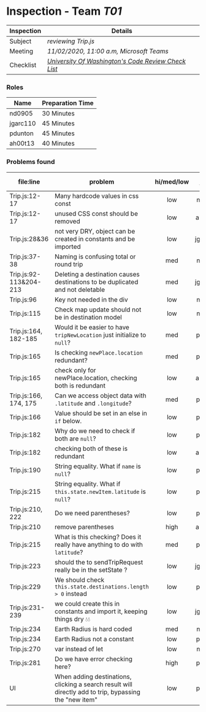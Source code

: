 # Inspection - Team *T01* 
 
| Inspection | Details |
| ----- | ----- |
| Subject | *reviewing Trip.js* |
| Meeting | *11/02/2020, 11:00 a.m, Microsoft Teams* |
| Checklist | *[University Of Washington's Code Review Check List](https://www.google.com/url?sa=t&rct=j&q=&esrc=s&source=web&cd=&ved=2ahUKEwilifury7TsAhXaGM0KHTllA_oQFjAGegQIARAC&url=https%3A%2F%2Fcourses.cs.washington.edu%2Fcourses%2Fcse403%2F12wi%2Fsections%2F12wi_code_review_checklist.pdf&usg=AOvVaw1FYJUky_S6za5HoAUkwXai)* |

### Roles

| Name | Preparation Time |
| ---- | ---- |
| nd0905 | 30 Minutes |
| jgarc110 | 45 Minutes |
| pdunton | 45 Minutes |
| ah00t13 | 40 Minutes |

### Problems found

| file:line | problem | hi/med/low | who found | github#  |
| --- | --- | :---: | :---: | --- |
| Trip.js:12-17 | Many hardcode values in css const  | low | nd0905 | |
| Trip.js:12-17 | unused CSS const should be removed | low | ah00t13 | |
| Trip.js:28&36| not very DRY, object can be created in constants and be imported| low | jgarc110| |
| Trip.js:37-38 | Naming is confusing total or round trip | med | nd0905 | |
| Trip.js:92-113&204-213| Deleting a destination causes destinations to be duplicated and not deletable| med|jgarc110| |
| Trip.js:96 | Key not needed in the div | low | nd0905 | |
| Trip.js:115 | Check map update should not be in destination model | low | nd0905| |
| Trip.js:164, 182-185 | Would it be easier to have `tripNewLocation` just initialize to `null`?  | med | pdunton | |
| Trip.js:165 | Is checking `newPlace.location` redundant? | med | pdunton | |
| Trip.js:165 | check only for newPlace.location, checking both is redundant | low | ah00t13 | |
| Trip.js:166, 174, 175 | Can we access object data with `.latitude` and `.longitude`?  | med | pdunton | |
| Trip.js:166 | Value should be set in an else in `if` below.  | low | pdunton | |
| Trip.js:182 | Why do we need to check if both are `null`? | low | pdunton | |
| Trip.js:182 | checking both of these is redundant | low | ah00t13 | |
| Trip.js:190 | String equality.  What if `name` is `null`?  | low | pdunton | |
| Trip.js:215 | String equality.  What if `this.state.newItem.latitude` is `null`?  | low | pdunton | |
| Trip.js:210, 222 | Do we need parentheses? | low | pdunton | |
| Trip.js:210 | remove parentheses | high | ah00t13 | |
| Trip.js:215 | What is this checking?  Does it really have anything to do with `latitude`? | med | pdunton | |
| Trip.js:223 | should the to sendTripRequest really be in the setState ?| low| jgarc110| |
| Trip.js:229 | We should check `this.state.destinations.length > 0` instead | low | pdunton | |
| Trip.js:231-239| we could create this in constants and import it, keeping things dry 💧💧| low | jgarc110| |
| Trip.js:234 | Earth Radius is hard coded | med | nd0905 | |
| Trip.js:234 | Earth Radius not a constant | low | pdunton | |
| Trip.js:270 | var instead of let | low | nd0905 | |
| Trip.js:281 | Do we have error checking here? | high | pdunton | |
| UI | When adding destinations, clicking a search result will directly add to trip, bypassing the "new item" | low | pdunton | |